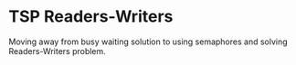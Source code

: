 # TSP Readers-Writers
Moving away from busy waiting solution to using semaphores and solving Readers-Writers problem.
